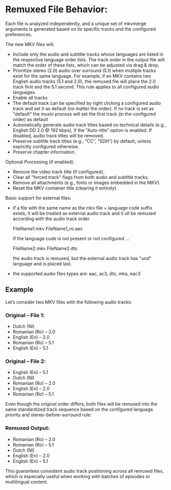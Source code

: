 # Remuxed File Behavior:
Each file is analyzed independently, and a unique set of mkvmerge arguments is generated based on its specific tracks and the configured preferences.


The new MKV files will:
- Include only the audio and subtitle tracks whose languages are listed in the respective language order lists. The track order in the output file will match the order of these lists, which can be adjusted via drag & drop.
- Prioritize stereo (2.0) audio over surround (5.1) when multiple tracks exist for the same language. For example, if an MKV contains two English audio tracks (5.1 and 2.0), the remuxed file will place the 2.0 track first and the 5.1 second. This rule applies to all configured audio languages.
- Enable all tracks
- The default track can be specified by right clicking a configured audio track and set it as default (no matter the order). If no track is set as "default" the muxin process will set the first track (in the configured order) as default
- Automatically generate audio track titles based on technical details (e.g., English DD 2.0 @ 192 kbps), if the "Auto-title" option is enabled. If disabled, audio track titles will be removed.
- Preserve subtitle track titles (e.g., “CC”, “SDH”) by default, unless explicitly configured otherwise.
- Preserve chapter information.

Optional Processing (if enabled):
- Remove the video track title (if configured).
- Clear all "forced track" flags from both audio and subtitle tracks.
- Remove all attachments (e.g., fonts or images embedded in the MKV).
- Reset the MKV container title (clearing it entirely).

Basic support for external files:
- if a file with the same name as the mkv file + language code suffix exists, it will be treated as external audio track and it ull be remuxed according with the audio track order

	FileName1.mkv
	FileName1_ro.aac
	
  If the language code is not present or not configured ...
  
  FileName2.mkv
	FileName2.dts

  the audio track is remuxed, but the external audio track has "und" language and is placed last.

- the supported audio files types are: aac, ac3, dts, mka, eac3




## Example
Let’s consider two MKV files with the following audio tracks:

### Original – File 1:
  - Dutch (Nl)
  - Romanian (Ro) – 2.0
  - English (En) – 2.0
  - Romanian (Ro) – 5.1
  - English (En) – 5.1

  
### Original – File 2:
  - English (En) – 5.1
  - Dutch (Nl)
  - Romanian (Ro) – 2.0
  - English (En) – 2.0
  - Romanian (Ro) – 5.1

Even though the original order differs, both files will be remuxed into the same standardized track sequence based on the configured language priority and stereo-before-surround rule:

### Remuxed Output:
  - Romanian (Ro) – 2.0
  - Romanian (Ro) – 5.1
  - Dutch (Nl)
  - English (En) – 2.0
  - English (En) – 5.1

This guarantees consistent audio track positioning across all remuxed files, which is especially useful when working with batches of episodes or multilingual content.


